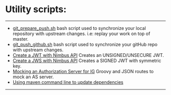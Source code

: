 Utility scripts:
======


-----------------------------

* [git_prepare_push.sh](https://github.com/violette/bash-utility-scripts/blob/master/git_prepare_push.sh) bash script used to synchronize your local repository with upstream changes. i.e: replay your work on top of master.
* [git_push_github.sh](https://github.com/violette/bash-utility-scripts/blob/master/git_push_github.sh) bash script used to synchronize your gitHub repo with upstream changes.
* [Create a JWT with Nimbus API](https://github.com/violette/bash-utility-scripts/blob/master/create_JWT_with_Nimbus.groovy) Creates an UNSIGNED/UNSECURE JWT.
* [Create a JWS with Nimbus API](https://github.com/violette/bash-utility-scripts/blob/master/create_JWS_HS256_with_Nimbus.groovy) Creates a SIGNED JWT with symmetric key.
* [Mocking an Authorization Server for IG](https://github.com/violette/utility-scripts/tree/master/IG%20mocks%20AS) Groovy and JSON routes to mock an AS server.
* [Using maven command line to update dependencies](https://github.com/violette/utility-scripts/blob/master/update-mavendependencies.md)


----------------------------- 


